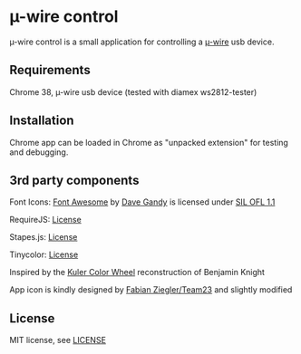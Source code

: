 µ-wire control
=======================

µ-wire control is a small application for controlling a [µ-wire](https://github.com/cpldcpu/u-wire) usb device.

Requirements
------------
Chrome 38, µ-wire usb device (tested with diamex ws2812-tester)

Installation
------------
Chrome app can be loaded in Chrome as "unpacked extension" for testing and debugging.

3rd party components
--------------------
Font Icons:
[Font Awesome](https://github.com/FortAwesome/Font-Awesome) by [Dave Gandy](http://fontawesome.io) is licensed under [SIL OFL 1.1](http://scripts.sil.org/OFL)

RequireJS:
[License](https://github.com/jrburke/requirejs/blob/master/LICENSE)

Stapes.js:
[License](https://github.com/hay/stapes/blob/master/LICENSE.txt)

Tinycolor:
[License](https://github.com/bgrins/TinyColor/blob/master/LICENSE)

Inspired by the [Kuler Color Wheel](https://github.com/benknight/kuler-colorwheel-with-d3) reconstruction of Benjamin Knight 

App icon is kindly designed by [Fabian Ziegler/Team23](http://www.team23.de/) and slightly modified

License
-------
MIT license, see [LICENSE](./LICENSE)
